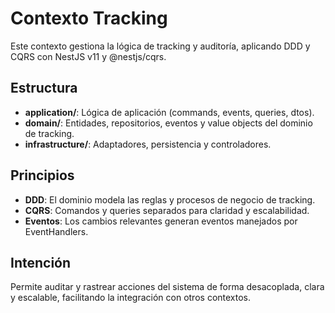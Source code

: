 # Contexto Tracking

Este contexto gestiona la lógica de tracking y auditoría, aplicando DDD y CQRS con NestJS v11 y @nestjs/cqrs.

## Estructura
- **application/**: Lógica de aplicación (commands, events, queries, dtos).
- **domain/**: Entidades, repositorios, eventos y value objects del dominio de tracking.
- **infrastructure/**: Adaptadores, persistencia y controladores.

## Principios
- **DDD**: El dominio modela las reglas y procesos de negocio de tracking.
- **CQRS**: Comandos y queries separados para claridad y escalabilidad.
- **Eventos**: Los cambios relevantes generan eventos manejados por EventHandlers.

## Intención
Permite auditar y rastrear acciones del sistema de forma desacoplada, clara y escalable, facilitando la integración con otros contextos.
